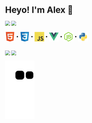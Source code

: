 # Heyo! I'm Alex 👋

<div>
	<img height="150em" src="https://github-readme-stats.vercel.app/api?username=zykkl&count_private=true&show_icons=true&theme=vue-dark&include_all_commits=true&hide=stars">
	<img height="150em" src="https://github-readme-stats.vercel.app/api/top-langs/?username=zykkl&hide=css&layout=compact&theme=vue-dark">
</div><br>

<div>
  	<img align="center" height="32em" width="32em" src="https://raw.githubusercontent.com/devicons/devicon/master/icons/html5/html5-original.svg"> • 
  	<img align="center" height="32em" width="32em" src="https://raw.githubusercontent.com/devicons/devicon/master/icons/css3/css3-original.svg"> • 
	<img align="center" height="32em" width="32em" src="https://raw.githubusercontent.com/devicons/devicon/master/icons/javascript/javascript-original.svg"> •
	<img align="center" height="32em" width="32em" src="https://raw.githubusercontent.com/devicons/devicon/master/icons/vuejs/vuejs-original.svg"> •
	<img align="center" height="32em" width="32em" src="https://raw.githubusercontent.com/devicons/devicon/master/icons/nodejs/nodejs-original.svg"> •
	<img align="center" height="32em" width="32em" src="https://raw.githubusercontent.com/devicons/devicon/master/icons/python/python-original.svg">
</div>

##
<div>
	<a href="mailto:alex.zykl@pm.me"><img src="https://img.shields.io/badge/ProtonMail-8B89CC?style=for-the-badge&logo=protonmail&logoColor=white"></a>
	<a href="https://twitter.com/Zykkl_"><img src="https://img.shields.io/badge/Twitter-1DA1F2?style=for-the-badge&logo=twitter&logoColor=white"></a>
</div>

  ![Snake animation](https://github.com/zykkl/zykkl/blob/output/github-contribution-grid-snake.svg)
